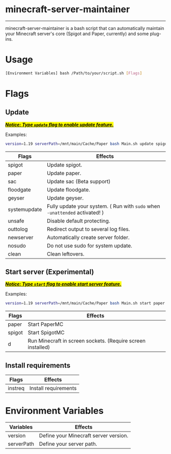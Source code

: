 # minecraft-server-maintainer

---

minecraft-server-maintainer is a bash script that can automatically maintain your Minecraft server's core (Spigot and Paper, currently) and some plug-ins.

# Usage

```bash
[Environment Variables] bash /Path/to/your/script.sh [Flags]
```

# Flags

## Update

***<u><mark>Notice: Type `update` flag to enable update feature.</mark></u>***

Examples:

```bash
version=1.19 serverPath=/mnt/main/Cache/Paper bash Main.sh update spigot sac geyser floodgate
```

| Flags        | Effects                                                                     |
| ------------ | --------------------------------------------------------------------------- |
| spigot       | Update spigot.                                                              |
| paper        | Update paper.                                                               |
| sac          | Update sac (Beta support)                                                   |
| floodgate    | Update floodgate.                                                           |
| geyser       | Update geyser.                                                              |
| systemupdate | Fully update your system. ( Run with `sudo` when `-unattended` activated! ) |
| unsafe       | Disable default protecting.                                                 |
| outtolog     | Redirect output to several log files.                                       |
| newserver    | Automatically create server folder.                                         |
| nosudo       | Do not use sudo for system update.                                          |
| clean        | Clean leftovers.                                                            |

## Start server (Experimental)

***<u><mark>Notice: Type <code>start</code> flag to enable start server feature.</mark></u>***

Examples:

```bash
version=1.19 serverPath=/mnt/main/Cache/Paper bash Main.sh start paper d
```

| Flags  | Effects                                                     |
| ------ | ----------------------------------------------------------- |
| paper  | Start PaperMC                                               |
| spigot | Start SpigotMC                                              |
| d      | Run Minecraft in screen sockets. (Require screen installed) |

## Install requirements

| Flags   | Effects              |
| ------- | -------------------- |
| instreq | Install requirements |

# Environment Variables

| Variables  | Effects                               |
| ---------- | ------------------------------------- |
| version    | Define your Minecraft server version. |
| serverPath | Define your server path.              |
